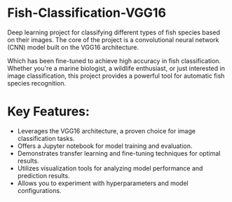 # Fish-Classification-VGG16
Deep learning project for classifying different types of fish species based on their images. The core of the project is a convolutional neural network (CNN) model built on the VGG16 architecture.

Which has been fine-tuned to achieve high accuracy in fish classification. Whether you're a marine biologist, a wildlife enthusiast, or just interested in image classification, this project provides a powerful tool for automatic fish species recognition.

# Key Features:

* Leverages the VGG16 architecture, a proven choice for image classification tasks.
* Offers a Jupyter notebook for model training and evaluation.
* Demonstrates transfer learning and fine-tuning techniques for optimal results.
* Utilizes visualization tools for analyzing model performance and prediction results.
* Allows you to experiment with hyperparameters and model configurations.
